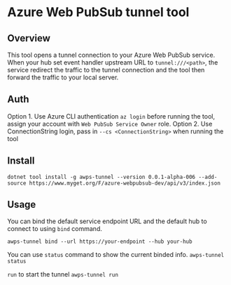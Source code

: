 # Azure Web PubSub tunnel tool

## Overview
This tool opens a tunnel connection to your Azure Web PubSub service. When your hub set event handler upstream URL to `tunnel:///<path>`, the service redirect the traffic to the tunnel connection and the tool then forward the traffic to your local server.

## Auth
Option 1. Use Azure CLI authentication `az login` before running the tool, assign your account with `Web PubSub Service Owner` role.
Option 2. Use ConnectionString login, pass in `--cs <ConnectionString>` when running the tool

## Install
```cli
dotnet tool install -g awps-tunnel --version 0.0.1-alpha-006 --add-source https://www.myget.org/F/azure-webpubsub-dev/api/v3/index.json
```
## Usage

You can bind the default service endpoint URL and the default hub to connect to using `bind` command.

`awps-tunnel bind --url https://your-endpoint --hub your-hub`

You can use `status` command to show the current binded info.
`awps-tunnel status`

`run` to start the tunnel
`awps-tunnel run`

